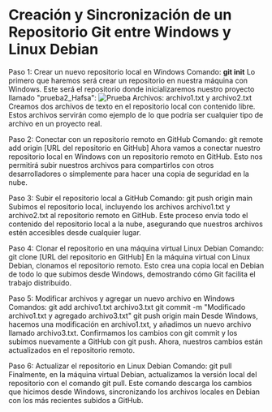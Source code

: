 # Creación y Sincronización de un Repositorio Git entre Windows y Linux Debian

Paso 1: Crear un nuevo repositorio local en Windows
Comando: **git init**
Lo primero que haremos será crear un repositorio en nuestra máquina con Windows. Este será el repositorio donde inicializaremos nuestro proyecto llamado "prueba2_Hafsa":
![Prueba](images/)
Archivos: archivo1.txt y archivo2.txt
Creamos dos archivos de texto en el repositorio local con contenido libre. Estos archivos servirán como ejemplo de lo que podría ser cualquier tipo de archivo en un proyecto real.



Paso 2: Conectar con un repositorio remoto en GitHub
Comando: git remote add origin [URL del repositorio en GitHub]
Ahora vamos a conectar nuestro repositorio local en Windows con un repositorio remoto en GitHub. Esto nos permitirá subir nuestros archivos para compartirlos con otros desarrolladores o simplemente para hacer una copia de seguridad en la nube.



Paso 3: Subir el repositorio local a GitHub
Comando: git push origin main
Subimos el repositorio local, incluyendo los archivos archivo1.txt y archivo2.txt al repositorio remoto en GitHub. Este proceso envía todo el contenido del repositorio local a la nube, asegurando que nuestros archivos estén accesibles desde cualquier lugar.




Paso 4: Clonar el repositorio en una máquina virtual Linux Debian
Comando: git clone [URL del repositorio en GitHub]
En la máquina virtual con Linux Debian, clonamos el repositorio remoto. Esto crea una copia local en Debian de todo lo que subimos desde Windows, demostrando cómo Git facilita el trabajo distribuido.



Paso 5: Modificar archivos y agregar un nuevo archivo en Windows
Comandos:
git add archivo1.txt archivo3.txt
git commit -m "Modificado archivo1.txt y agregado archivo3.txt"
git push origin main
Desde Windows, hacemos una modificación en archivo1.txt, y añadimos un nuevo archivo llamado archivo3.txt. Confirmamos los cambios con git commit y los subimos nuevamente a GitHub con git push. Ahora, nuestros cambios están actualizados en el repositorio remoto.





Paso 6: Actualizar el repositorio en Linux Debian
Comando: git pull
Finalmente, en la máquina virtual Debian, actualizamos la versión local del repositorio con el comando git pull. Este comando descarga los cambios que hicimos desde Windows, sincronizando los archivos locales en Debian con los más recientes subidos a GitHub.





